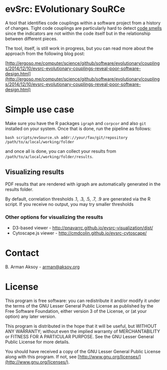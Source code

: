 # evSrc: EVolutionary SouRCe

A tool that identifies code couplings within a software project from a history of changes. Tight code couplings are particularly hard to detect [code smells](http://en.wikipedia.org/wiki/Code_smell) since the indicators are not within the code itself but in the relationship between different pieces.

The tool, itself, is still work in progress, but you can read more about the approach from the following blog post:

[http://ergoso.me/computer/science/github/software/evolutionary/couplings/2014/12/10/evsrc-evolutionary-couplings-reveal-poor-software-design.html](http://ergoso.me/computer/science/github/software/evolutionary/couplings/2014/12/10/evsrc-evolutionary-couplings-reveal-poor-software-design.html)

# Simple use case
Make sure you have the R packages `igraph` and `corpcor` and also `git` installed on your system.
Once that is done, run the pipeline as follows:

```
bash scripts/evSource.sh addr://your/fav/git/repository /path/to/a/local/working/folder
```

and once all is done, you can collect your results from `/path/to/a/local/working/folder/results`.

## Visualizing results

PDF results that are rendered with igraph are automatically generated in the results folder.

By default, correlation thresholds .1, .3, .5, .7, .9 are generated via the R script. If you receive no output, you may try smaller thresholds

### Other options for visualizing the results
* D3-based viewer - http://pnavarrc.github.io/evsrc-visualization/dist/
* Cytoscape.js viewer - http://cmdcolin.github.io/evsrc-cytoscape/

# Contact
B. Arman Aksoy - [arman@aksoy.org](mailto:arman@aksoy.org)

# License
This program is free software: you can redistribute it and/or modify it under the terms of the GNU Lesser General Public License as published by the Free Software Foundation, either version 3 of the License, or (at your option) any later version.

This program is distributed in the hope that it will be useful, but WITHOUT ANY WARRANTY; without even the implied warranty of MERCHANTABILITY or FITNESS FOR A PARTICULAR PURPOSE. See the GNU Lesser General Public License for more details.

You should have received a copy of the GNU Lesser General Public License along with this program. If not, see [http://www.gnu.org/licenses/](http://www.gnu.org/licenses/).
